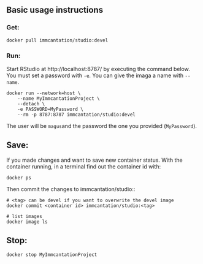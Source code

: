 ## Basic usage instructions


### Get:

```
docker pull immcantation/studio:devel
```

### Run:

Start RStudio at http://localhost:8787/ by executing the command below. You
must set a password with `-e`. You can give the imaga a name with `--name`.


```
docker run --network=host \
	--name MyImmcantationProject \
	--detach \
	-e PASSWORD=MyPassword \
	--rm -p 8787:8787 immcantation/studio:devel
```

The user will be `magus`and the password the one you provided (`MyPassword`).

## Save:

If you made changes and want to save new container status. With the container running,
in a terminal find out the container id with:

```
docker ps
``` 

Then commit the changes to immcantation/studio:<tag>:

```
# <tag> can be devel if you want to overwrite the devel image
docker commit <container id> immcantation/studio:<tag>

# list images
docker image ls
``` 


## Stop:

```
docker stop MyImmcantationProject
```


